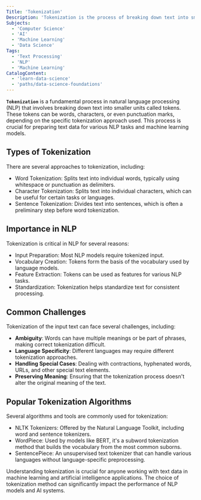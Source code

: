 ```yaml
---
Title: 'Tokenization'
Description: 'Tokenization is the process of breaking down text into smaller units called tokens, which are used in natural language processing and text analysis.'
Subjects:
  - 'Computer Science'
  - 'AI'
  - 'Machine Learning'
  - 'Data Science'
Tags:
  - 'Text Processing'
  - 'NLP'
  - 'Machine Learning'
CatalogContent:
  - 'learn-data-science'
  - 'paths/data-science-foundations'
---
```


**`Tokenization`** is a fundamental process in natural language processing (NLP) that involves breaking down text into smaller units called tokens. These tokens can be words, characters, or even punctuation marks, depending on the specific tokenization approach used. This process is crucial for preparing text data for various NLP tasks and machine learning models.

## Types of Tokenization

There are several approaches to tokenization, including:

- Word Tokenization: Splits text into individual words, typically using whitespace or punctuation as delimiters.
- Character Tokenization: Splits text into individual characters, which can be useful for certain tasks or languages.
- Sentence Tokenization: Divides text into sentences, which is often a preliminary step before word tokenization.

## Importance in NLP

Tokenization is critical in NLP for several reasons:

- Input Preparation: Most NLP models require tokenized input.
- Vocabulary Creation: Tokens form the basis of the vocabulary used by language models.
- Feature Extraction: Tokens can be used as features for various NLP tasks.
- Standardization: Tokenization helps standardize text for consistent processing.

## Common Challenges

Tokenization of the input text can face several challenges, including:

- **Ambiguity**: Words can have multiple meanings or be part of phrases, making correct tokenization difficult.
- **Language Specificity**: Different languages may require different tokenization approaches.
- **Handling Special Cases**: Dealing with contractions, hyphenated words, URLs, and other special text elements.
- **Preserving Meaning**: Ensuring that the tokenization process doesn't alter the original meaning of the text.

## Popular Tokenization Algorithms

Several algorithms and tools are commonly used for tokenization:

- NLTK Tokenizers: Offered by the Natural Language Toolkit, including word and sentence tokenizers.
- WordPiece: Used by models like BERT, it's a subword tokenization method that builds the vocabulary from the most common suborns.
- SentencePiece: An unsupervised text tokenizer that can handle various languages without language-specific preprocessing.

Understanding tokenization is crucial for anyone working with text data in machine learning and artificial intelligence applications. The choice of tokenization method can significantly impact the performance of NLP models and AI systems.
